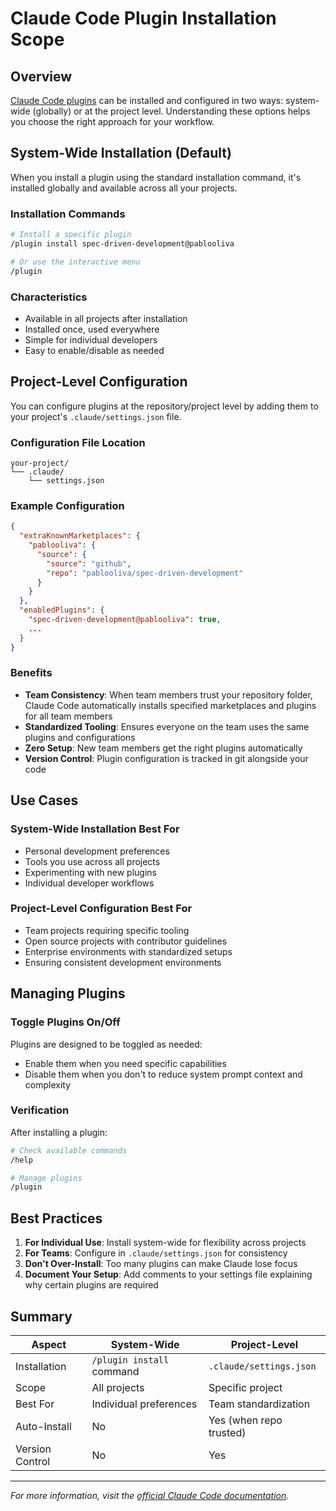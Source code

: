 # Claude Code Plugin Installation Scope

## Overview

[Claude Code plugins](https://docs.claude.com/en/docs/claude-code/plugins) can be installed and configured in two ways: system-wide (globally) or at the project level. Understanding these options helps you choose the right approach for your workflow.

## System-Wide Installation (Default)

When you install a plugin using the standard installation command, it's installed globally and available across all your projects.

### Installation Commands

```bash
# Install a specific plugin
/plugin install spec-driven-development@pablooliva

# Or use the interactive menu
/plugin
```

### Characteristics

- Available in all projects after installation
- Installed once, used everywhere
- Simple for individual developers
- Easy to enable/disable as needed

## Project-Level Configuration

You can configure plugins at the repository/project level by adding them to your project's `.claude/settings.json` file.

### Configuration File Location

```text
your-project/
└── .claude/
    └── settings.json
```

### Example Configuration

```json
{
  "extraKnownMarketplaces": {
    "pablooliva": {
      "source": {
        "source": "github",
        "repo": "pablooliva/spec-driven-development"
      }
    }
  },
  "enabledPlugins": {
    "spec-driven-development@pablooliva": true,
    ...
  }
}
```

### Benefits

- **Team Consistency**: When team members trust your repository folder, Claude Code automatically installs specified marketplaces and plugins for all team members
- **Standardized Tooling**: Ensures everyone on the team uses the same plugins and configurations
- **Zero Setup**: New team members get the right plugins automatically
- **Version Control**: Plugin configuration is tracked in git alongside your code

## Use Cases

### System-Wide Installation Best For

- Personal development preferences
- Tools you use across all projects
- Experimenting with new plugins
- Individual developer workflows

### Project-Level Configuration Best For

- Team projects requiring specific tooling
- Open source projects with contributor guidelines
- Enterprise environments with standardized setups
- Ensuring consistent development environments

## Managing Plugins

### Toggle Plugins On/Off

Plugins are designed to be toggled as needed:

- Enable them when you need specific capabilities
- Disable them when you don't to reduce system prompt context and complexity

### Verification

After installing a plugin:

```bash
# Check available commands
/help

# Manage plugins
/plugin
```

## Best Practices

1. **For Individual Use**: Install system-wide for flexibility across projects
2. **For Teams**: Configure in `.claude/settings.json` for consistency
3. **Don't Over-Install**: Too many plugins can make Claude lose focus
4. **Document Your Setup**: Add comments to your settings file explaining why certain plugins are required

## Summary

|Aspect|System-Wide|Project-Level|
|---|---|---|
|Installation|`/plugin install` command|`.claude/settings.json`|
|Scope|All projects|Specific project|
|Best For|Individual preferences|Team standardization|
|Auto-Install|No|Yes (when repo trusted)|
|Version Control|No|Yes|

---

_For more information, visit the [official Claude Code documentation](https://docs.claude.com/en/docs/claude-code/plugins)._
